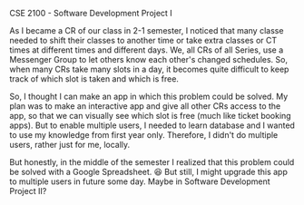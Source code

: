 CSE 2100 - Software Development Project I

As I became a CR of our class in 2-1 semester, I noticed that many classe needed to shift their classes to another time or take extra classes or CT times at different times and different days. We, all CRs of all Series, use a Messenger Group to let others know each other's changed schedules. So, when many CRs take many slots in a day, it becomes quite difficult to keep track of which slot is taken and which is free.

So, I thought I can make an app in which this problem could be solved. My plan was to make an interactive app and give all other CRs access to the app, so that we can visually see which slot is free (much like ticket booking apps). But to enable multiple users, I needed to learn database and I wanted to use my knowledge from first year only. Therefore, I didn't do multiple users, rather just for me, locally.

But honestly, in the middle of the semester I realized that this problem could be solved with a Google Spreadsheet. 😆
But still, I might upgrade this app to multiple users in future some day. Maybe in Software Development Project II?
